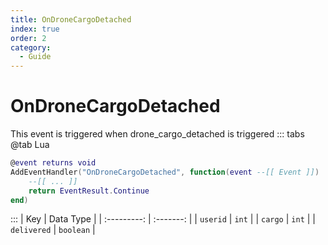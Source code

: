 ```yaml
---
title: OnDroneCargoDetached
index: true
order: 2
category:
  - Guide
---
```


# OnDroneCargoDetached
This event is triggered when drone_cargo_detached is triggered
::: tabs
@tab Lua
```lua
@event returns void
AddEventHandler("OnDroneCargoDetached", function(event --[[ Event ]])
    --[[ ... ]]
    return EventResult.Continue
end)
```

:::
|     Key     | Data Type |
| :---------: | :-------: |
|   `userid`  |   `int`   |
|   `cargo`   |   `int`   |
| `delivered` | `boolean` |